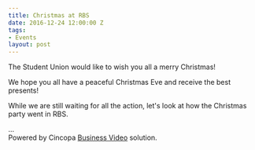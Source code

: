 ```yaml
---
title: Christmas at RBS
date: 2016-12-24 12:00:00 Z
tags:
- Events
layout: post
---
```


The Student Union would like to wish you all a merry Christmas!


We hope you all have a peaceful Christmas Eve and receive the best presents!


While we are still waiting for all the action, let's look at how the Christmas party went in RBS.

<div id="cp_widget_807232fd-f632-480a-bce1-92f87b27bab1">...</div><script type="text/javascript">
var cpo = []; cpo["_object"] ="cp_widget_807232fd-f632-480a-bce1-92f87b27bab1"; cpo["_fid"] = "A0EA-0tSZt6b";
var _cpmp = _cpmp || []; _cpmp.push(cpo);
(function() { var cp = document.createElement("script"); cp.type = "text/javascript";
cp.async = true; cp.src = "//www.cincopa.com/media-platform/runtime/libasync.js";
var c = document.getElementsByTagName("script")[0];
c.parentNode.insertBefore(cp, c); })(); </script><noscript>Powered by Cincopa <a href='https://www.cincopa.com/solution/enterprise'>Business Video</a> solution.</noscript>